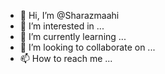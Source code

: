 - 👋 Hi, I’m @Sharazmaahi
- 👀 I’m interested in ...
- 🌱 I’m currently learning ...
- 💞️ I’m looking to collaborate on ...
- 📫 How to reach me ...

<!---
Sharazmaahi/Sharazmaahi is a ✨ special ✨ repository because its `README.md` (this file) appears on your GitHub profile.
You can click the Preview link to take a look at your changes.
--->
